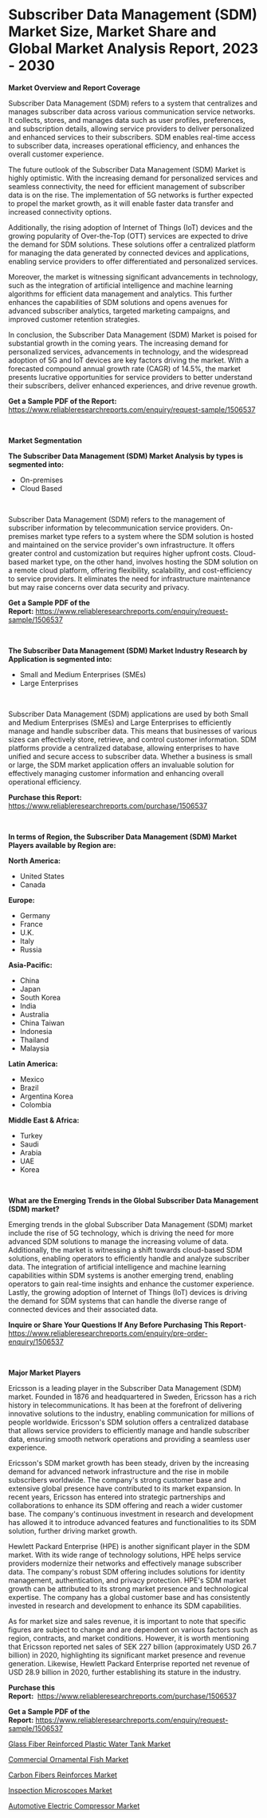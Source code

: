 <p><h1>Subscriber Data Management (SDM) Market Size, Market Share and Global Market Analysis Report, 2023 - 2030</h1></p><p><strong>Market Overview and Report Coverage</strong></p>
<p><p>Subscriber Data Management (SDM) refers to a system that centralizes and manages subscriber data across various communication service networks. It collects, stores, and manages data such as user profiles, preferences, and subscription details, allowing service providers to deliver personalized and enhanced services to their subscribers. SDM enables real-time access to subscriber data, increases operational efficiency, and enhances the overall customer experience.</p><p>The future outlook of the Subscriber Data Management (SDM) Market is highly optimistic. With the increasing demand for personalized services and seamless connectivity, the need for efficient management of subscriber data is on the rise. The implementation of 5G networks is further expected to propel the market growth, as it will enable faster data transfer and increased connectivity options.</p><p>Additionally, the rising adoption of Internet of Things (IoT) devices and the growing popularity of Over-the-Top (OTT) services are expected to drive the demand for SDM solutions. These solutions offer a centralized platform for managing the data generated by connected devices and applications, enabling service providers to offer differentiated and personalized services.</p><p>Moreover, the market is witnessing significant advancements in technology, such as the integration of artificial intelligence and machine learning algorithms for efficient data management and analytics. This further enhances the capabilities of SDM solutions and opens avenues for advanced subscriber analytics, targeted marketing campaigns, and improved customer retention strategies.</p><p>In conclusion, the Subscriber Data Management (SDM) Market is poised for substantial growth in the coming years. The increasing demand for personalized services, advancements in technology, and the widespread adoption of 5G and IoT devices are key factors driving the market. With a forecasted compound annual growth rate (CAGR) of 14.5%, the market presents lucrative opportunities for service providers to better understand their subscribers, deliver enhanced experiences, and drive revenue growth.</p></p>
<p><strong>Get a Sample PDF of the Report:</strong> <a href="https://www.reliableresearchreports.com/enquiry/request-sample/1506537">https://www.reliableresearchreports.com/enquiry/request-sample/1506537</a></p>
<p>&nbsp;</p>
<p><strong>Market Segmentation</strong></p>
<p><strong>The Subscriber Data Management (SDM) Market Analysis by types is segmented into:</strong></p>
<p><ul><li>On-premises</li><li>Cloud Based</li></ul></p>
<p>&nbsp;</p>
<p><p>Subscriber Data Management (SDM) refers to the management of subscriber information by telecommunication service providers. On-premises market type refers to a system where the SDM solution is hosted and maintained on the service provider's own infrastructure. It offers greater control and customization but requires higher upfront costs. Cloud-based market type, on the other hand, involves hosting the SDM solution on a remote cloud platform, offering flexibility, scalability, and cost-efficiency to service providers. It eliminates the need for infrastructure maintenance but may raise concerns over data security and privacy.</p></p>
<p><strong>Get a Sample PDF of the Report:</strong>&nbsp;<a href="https://www.reliableresearchreports.com/enquiry/request-sample/1506537">https://www.reliableresearchreports.com/enquiry/request-sample/1506537</a></p>
<p>&nbsp;</p>
<p><strong>The Subscriber Data Management (SDM) Market Industry Research by Application is segmented into:</strong></p>
<p><ul><li>Small and Medium Enterprises (SMEs)</li><li>Large Enterprises</li></ul></p>
<p>&nbsp;</p>
<p><p>Subscriber Data Management (SDM) applications are used by both Small and Medium Enterprises (SMEs) and Large Enterprises to efficiently manage and handle subscriber data. This means that businesses of various sizes can effectively store, retrieve, and control customer information. SDM platforms provide a centralized database, allowing enterprises to have unified and secure access to subscriber data. Whether a business is small or large, the SDM market application offers an invaluable solution for effectively managing customer information and enhancing overall operational efficiency.</p></p>
<p><strong>Purchase this Report:</strong>&nbsp; <a href="https://www.reliableresearchreports.com/purchase/1506537">https://www.reliableresearchreports.com/purchase/1506537</a></p>
<p>&nbsp;</p>
<p><strong>In terms of Region, the Subscriber Data Management (SDM) Market Players available by Region are:</strong></p>
<p>
    <p> <strong> North America: </strong>
        <ul>
            <li>United States</li>
            <li>Canada</li>
        </ul>
        </p> 
    <p> <strong> Europe: </strong>
        <ul>
            <li>Germany</li>
            <li>France</li>
            <li>U.K.</li>
            <li>Italy</li>
            <li>Russia</li>
        </ul>
        </p> 
    <p> <strong> Asia-Pacific: </strong>
        <ul>
            <li>China</li>
            <li>Japan</li>
            <li>South Korea</li>
            <li>India</li>
            <li>Australia</li>
            <li>China Taiwan</li>
            <li>Indonesia</li>
            <li>Thailand</li>
            <li>Malaysia</li>
        </ul>
        </p> 
    <p> <strong> Latin America: </strong>
        <ul>
            <li>Mexico</li>
            <li>Brazil</li>
            <li>Argentina Korea</li>
            <li>Colombia</li>
        </ul>
        </p> 
    <p> <strong> Middle East & Africa: </strong>
        <ul>
            <li>Turkey</li>
            <li>Saudi</li>
            <li>Arabia</li>
            <li>UAE</li>
            <li>Korea</li>
        </ul>
    </p>
    </p>
<p>&nbsp;</p>
<p><strong>What are the Emerging Trends in the Global Subscriber Data Management (SDM) market?</strong></p>
<p><p>Emerging trends in the global Subscriber Data Management (SDM) market include the rise of 5G technology, which is driving the need for more advanced SDM solutions to manage the increasing volume of data. Additionally, the market is witnessing a shift towards cloud-based SDM solutions, enabling operators to efficiently handle and analyze subscriber data. The integration of artificial intelligence and machine learning capabilities within SDM systems is another emerging trend, enabling operators to gain real-time insights and enhance the customer experience. Lastly, the growing adoption of Internet of Things (IoT) devices is driving the demand for SDM systems that can handle the diverse range of connected devices and their associated data.</p></p>
<p><strong>Inquire or Share Your Questions If Any Before Purchasing This Report</strong>- <a href="https://www.reliableresearchreports.com/enquiry/pre-order-enquiry/1506537">https://www.reliableresearchreports.com/enquiry/pre-order-enquiry/1506537</a></p>
<p>&nbsp;</p>
<p><strong>Major Market Players</strong></p>
<p><p>Ericsson is a leading player in the Subscriber Data Management (SDM) market. Founded in 1876 and headquartered in Sweden, Ericsson has a rich history in telecommunications. It has been at the forefront of delivering innovative solutions to the industry, enabling communication for millions of people worldwide. Ericsson's SDM solution offers a centralized database that allows service providers to efficiently manage and handle subscriber data, ensuring smooth network operations and providing a seamless user experience. </p><p>Ericsson's SDM market growth has been steady, driven by the increasing demand for advanced network infrastructure and the rise in mobile subscribers worldwide. The company's strong customer base and extensive global presence have contributed to its market expansion. In recent years, Ericsson has entered into strategic partnerships and collaborations to enhance its SDM offering and reach a wider customer base. The company's continuous investment in research and development has allowed it to introduce advanced features and functionalities to its SDM solution, further driving market growth. </p><p>Hewlett Packard Enterprise (HPE) is another significant player in the SDM market. With its wide range of technology solutions, HPE helps service providers modernize their networks and effectively manage subscriber data. The company's robust SDM offering includes solutions for identity management, authentication, and privacy protection. HPE's SDM market growth can be attributed to its strong market presence and technological expertise. The company has a global customer base and has consistently invested in research and development to enhance its SDM capabilities. </p><p>As for market size and sales revenue, it is important to note that specific figures are subject to change and are dependent on various factors such as region, contracts, and market conditions. However, it is worth mentioning that Ericsson reported net sales of SEK 227 billion (approximately USD 26.7 billion) in 2020, highlighting its significant market presence and revenue generation. Likewise, Hewlett Packard Enterprise reported net revenue of USD 28.9 billion in 2020, further establishing its stature in the industry.</p></p>
<p><strong>Purchase this Report:</strong>&nbsp;&nbsp;<a href="https://www.reliableresearchreports.com/purchase/1506537">https://www.reliableresearchreports.com/purchase/1506537</a></p>
<p></p>
<p><strong>Get a Sample PDF of the Report:</strong>&nbsp;<a href="https://www.reliableresearchreports.com/enquiry/request-sample/1506537">https://www.reliableresearchreports.com/enquiry/request-sample/1506537</a></p>
<p><p><a href="https://www.linkedin.com/pulse/glass-fiber-reinforced-plastic-water-tank-market-research/">Glass Fiber Reinforced Plastic Water Tank Market</a></p><p><a href="https://www.linkedin.com/pulse/commercial-ornamental-fish-market-size-2023-2030-global/">Commercial Ornamental Fish Market</a></p><p><a href="https://www.linkedin.com/pulse/carbon-fibers-reinforces-market-research/">Carbon Fibers Reinforces Market</a></p><p><a href="https://medium.com/@abdulkoss1954/inspection-microscopes-market-size-growth-forecast-2023-2030-6ea9f8857351">Inspection Microscopes Market</a></p><p><a href="https://medium.com/@aliwilldvm/automotive-electric-compressor-market-size-growth-forecast-2023-2030-56a6ed291cc6">Automotive Electric Compressor Market</a></p></p>